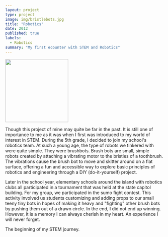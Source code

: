 ```yaml
---
layout: project
type: project
image: img/bristlebots.jpg
title: "Robotics"
date: 2012
published: true
labels:
  - Robotics
summary: "My first ecounter with STEM and Robotics"
---
```


<img width="200px" class="rounded float-start pe-4" src="..img/bristlebots.jpg">

Though this project of mine may quite be far in the past. It is still one of importance to me as it was when I first was introduced to my world of interest
in STEM. During the 5th grade, I decided to join my school's robotics team. At such a young age, the type of robots we tinkered with were quite simple. They were brushbots. Brush bots are small, simple robots created by attaching a vibrating motor to the bristles of a toothbrush. The vibrations cause the brush bot to move and skitter around on a flat surface, offering a fun and accessible way to explore basic principles of robotics and engineering through a DIY (do-it-yourself) project.

Later in the school year, elementary schools around the island with robotics clubs all participated in a tournament that was held at the state capitol building. For my group, we participated in the sumo fight contest. This activity involved us students customizing and adding props to our small teeny tiny bots in hopes of making it heavy and "fighting" other brush bots by pushing them out of a drawn circle. In the end, I did not end up winning. However, it is a memory I can always cherish in my heart. An experience I will never forget.

The beginning of my STEM journey.
